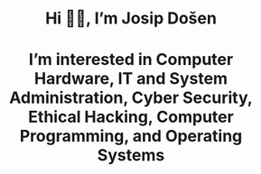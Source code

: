 <h1 align="center">Hi 👋🏻, I’m Josip Došen</h1>
<h1 align="center">I’m interested in Computer Hardware, IT and System Administration, Cyber Security, Ethical Hacking, Computer Programming, and Operating Systems</h1>

<!---
josipdosen/josipdosen is a ✨ special ✨ repository because its `README.md` (this file) appears on your GitHub profile.
You can click the Preview link to take a look at your changes.
--->
